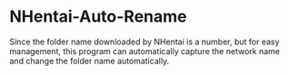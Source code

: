 # NHentai-Auto-Rename
Since the folder name downloaded by NHentai is a number, but for easy management, this program can automatically capture the network name and change the folder name automatically.
